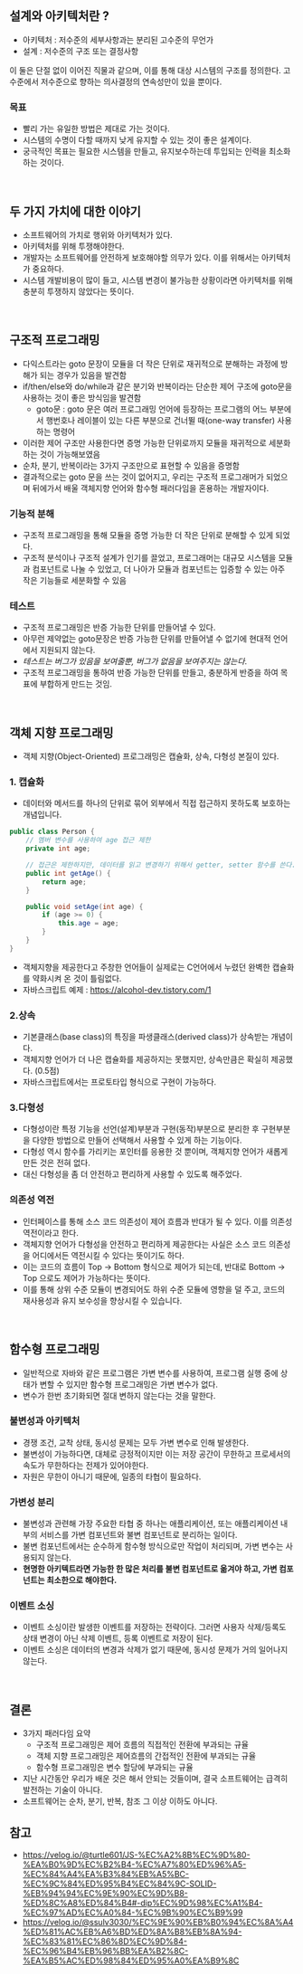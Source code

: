 ## 설계와 아키텍처란 ?

- 아키텍처 : 저수준의 세부사항과는 분리된 고수준의 무언가
- 설계 : 저수준의 구조 또는 결정사항

이 둘은 단절 없이 이어진 직물과 같으며, 이를 통해 대상 시스템의 구조를 정의한다.
고수준에서 저수준으로 향하는 의사결정의 연속성만이 있을 뿐이다.

### 목표

- 빨리 가는 유일한 방법은 제대로 가는 것이다.
- 시스템의 수명이 다할 때까지 낮게 유지할 수 있는 것이 좋은 설계이다.
- 궁극적인 목표는 필요한 시스템을 만들고, 유지보수하는데 투입되는 인력을 최소화하는 것이다.

<br>

## 두 가지 가치에 대한 이야기

- 소프트웨어의 가치로 행위와 아키텍처가 있다.
- 아키텍처를 위해 투쟁해야한다.
- 개발자는 소프트웨어를 안전하게 보호해야할 의무가 있다. 이를 위해서는 아키텍처가 중요하다.
- 시스템 개발비용이 많이 들고, 시스템 변경이 불가능한 상황이라면 아키텍처를 위해 충분히 투쟁하지 않았다는 뜻이다.

<br>

## 구조적 프로그래밍

- 다익스트라는 goto 문장이 모듈을 더 작은 단위로 재귀적으로 분해하는 과정에 방해가 되는 경우가 있음을 발견함
- if/then/else와 do/while과 같은 분기와 반복이라는 단순한 제어 구조에 goto문을 사용하는 것이 좋은 방식임을 발견함
  - goto문 : goto 문은 여러 프로그래밍 언어에 등장하는 프로그램의 어느 부분에서 행번호나 레이블이 있는 다른 부분으로 건너뛸 때(one-way transfer) 사용하는 명령어
- 이러한 제어 구조만 사용한다면 증명 가능한 단위로까지 모듈을 재귀적으로 세분화하는 것이 가능해보였음
- 순차, 분기, 반복이라는 3가지 구조만으로 표현할 수 있음을 증명함
- 결과적으로는 goto 문을 쓰는 것이 없어지고, 우리는 구조적 프로그래머가 되었으며 뒤에가서 배울 객체지향 언어와 함수형 패러다임을 혼용하는 개발자이다.

### 기능적 분해

- 구조적 프로그래밍을 통해 모듈을 증명 가능한 더 작은 단위로 분해할 수 있게 되었다.
- 구조적 분석이나 구조적 설계가 인기를 끌었고, 프로그래머는 대규모 시스템을 모듈과 컴포넌트로 나눌 수 있었고, 더 나아가 모듈과 컴포넌트는 입증할 수 있는 아주 작은 기능들로 세분화할 수 있음

### 테스트

- 구조적 프로그래밍은 반증 가능한 단위를 만들어낼 수 있다.
- 아무런 제약없는 goto문장은 반증 가능한 단위를 만들어낼 수 없기에 현대적 언어에서 지원되지 않는다.
- _테스트는 버그가 있음을 보여줄뿐, 버그가 없음을 보여주지는 않는다_.
- 구조적 프로그래밍을 통하여 반증 가능한 단위를 만들고, 충분하게 반증을 하여 목표에 부합하게 만드는 것임.

<br>

## 객체 지향 프로그래밍

- 객체 지향(Object-Oriented) 프로그래밍은 캡슐화, 상속, 다형성 본질이 있다.

### 1. 캡슐화

- 데이터와 메서드를 하나의 단위로 묶어 외부에서 직접 접근하지 못하도록 보호하는 개념입니다.

```java
public class Person {
	// 멤버 변수를 사용하여 age 접근 제한
	private int age;

	// 접근은 제한하지만, 데이터를 읽고 변경하기 위해서 getter, setter 함수를 쓴다.
	public int getAge() {
		return age;
	}

	public void setAge(int age) {
		if (age >= 0) {
			this.age = age;
		}
	}
}
```

- 객체지향을 제공한다고 주창한 언어들이 실제로는 C언어에서 누렸던 완벽한 캡슐화를 약화시켜 온 것이 틀림없다.
- 자바스크립트 예제 : https://alcohol-dev.tistory.com/1

### 2.상속

- 기본클래스(base class)의 특징을 파생클래스(derived class)가 상속받는 개념이다.
- 객체지향 언어가 더 나은 캡슐화를 제공하지는 못했지만, 상속만큼은 확실히 제공했다. (0.5점)
- 자바스크립트에서는 프로토타입 형식으로 구현이 가능하다.

### 3.다형성

- 다형성이란 특정 기능을 선언(설계)부분과 구현(동작)부분으로 분리한 후 구현부분을 다양한 방법으로 만들어 선택해서 사용할 수 있게 하는 기능이다.
- 다형성 역시 함수를 가리키는 포인터를 응용한 것 뿐이며, 객체지향 언어가 새롭게 만든 것은 전혀 없다.
- 대신 다형성을 좀 더 안전하고 편리하게 사용할 수 있도록 해주었다.

### 의존성 역전

- 인터페이스를 통해 소스 코드 의존성이 제어 흐름과 반대가 될 수 있다. 이를 의존성 역전이라고 한다.
- 객체지향 언어가 다형성을 안전하고 편리하게 제공한다는 사실은 소스 코드 의존성을 어디에서든 역전시킬 수 있다는 뜻이기도 하다.
- 이는 코드의 흐름이 Top -> Bottom 형식으로 제어가 되는데, 반대로 Bottom -> Top 으로도 제어가 가능하다는 뜻이다.
- 이를 통해 상위 수준 모듈이 변경되어도 하위 수준 모듈에 영향을 덜 주고, 코드의 재사용성과 유지 보수성을 향상시킬 수 있습니다.

<br>

## 함수형 프로그래밍

- 일반적으로 자바와 같은 프로그램은 가변 변수를 사용하여, 프로그램 실행 중에 상태가 변할 수 있지만 함수형 프로그래밍은 가변 변수가 없다.
- 변수가 한번 초기화되면 절대 변하지 않는다는 것을 말한다.

### 불변성과 아키텍처

- 경쟁 조건, 교착 상태, 동시성 문제는 모두 가변 변수로 인해 발생한다.
- 불변성이 가능하다면, 대체로 긍정적이지만 이는 저장 공간이 무한하고 프로세서의 속도가 무한하다는 전제가 있어야한다.
- 자원은 무한이 아니기 때문에, 일종의 타협이 필요하다.

### 가변성 분리

- 불변성과 관련해 가장 주요한 타협 중 하나는 애플리케이션, 또는 애플리케이션 내부의 서비스를 가변 컴포넌트와 불변 컴포넌트로 분리하는 일이다.
- 불변 컴포넌트에서는 순수하게 함수형 방식으로만 작업이 처리되며, 가변 변수는 사용되지 않는다.
- **현명한 아키텍트라면 가능한 한 많은 처리를 불변 컴포넌트로 옮겨야 하고, 가변 컴포넌트는 최소한으로 해야한다.**

### 이벤트 소싱

- 이벤트 소싱이란 발생한 이벤트를 저장하는 전략이다. 그러면 사용자 삭제/등록도 상태 변경이 아닌 삭제 이벤트, 등록 이벤트로 저장이 된다.
- 이벤트 소싱은 데이터의 변경과 삭제가 없기 때문에, 동시성 문제가 거의 일어나지 않는다.

<br>

## 결론

- 3가지 패러다임 요약
  - 구조적 프로그래밍은 제어 흐름의 직접적인 전환에 부과되는 규율
  - 객체 지향 프로그래밍은 제어흐름의 간접적인 전환에 부과되는 규율
  - 함수형 프로그래밍은 변수 할당에 부과되는 규율
- 지난 시간동안 우리가 배운 것은 해서 안되는 것들이며, 결국 소프트웨어는 급격히 발전하는 기술이 아니다.
- 소프트웨어는 순차, 분기, 반복, 참조 그 이상 이하도 아니다.

## 참고

- https://velog.io/@turtle601/JS-%EC%A2%8B%EC%9D%80-%EA%B0%9D%EC%B2%B4-%EC%A7%80%ED%96%A5-%EC%84%A4%EA%B3%84%EB%A5%BC-%EC%9C%84%ED%95%B4%EC%84%9C-SOLID-%EB%94%94%EC%9E%90%EC%9D%B8-%ED%8C%A8%ED%84%B4#-dip%EC%9D%98%EC%A1%B4-%EC%97%AD%EC%A0%84-%EC%9B%90%EC%B9%99
- https://velog.io/@ssulv3030/%EC%9E%90%EB%B0%94%EC%8A%A4%ED%81%AC%EB%A6%BD%ED%8A%B8%EB%8A%94-%EC%83%81%EC%86%8D%EC%9D%84-%EC%96%B4%EB%96%BB%EA%B2%8C-%EA%B5%AC%ED%98%84%ED%95%A0%EA%B9%8C
